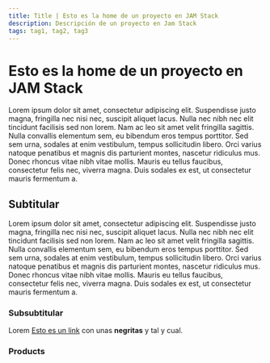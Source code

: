 ```yaml
---
title: Title | Esto es la home de un proyecto en JAM Stack
description: Descripción de un proyecto en Jam Stack
tags: tag1, tag2, tag3
---
```


# Esto es la home de un proyecto en JAM Stack

Lorem ipsum dolor sit amet, consectetur adipiscing elit. Suspendisse justo magna, fringilla nec nisi nec, suscipit aliquet lacus. Nulla nec nibh nec elit tincidunt facilisis sed non lorem. Nam ac leo sit amet velit fringilla sagittis. Nulla convallis elementum sem, eu bibendum eros tempus porttitor. Sed sem urna, sodales at enim vestibulum, tempus sollicitudin libero. Orci varius natoque penatibus et magnis dis parturient montes, nascetur ridiculus mus. Donec rhoncus vitae nibh vitae mollis. Mauris eu tellus faucibus, consectetur felis nec, viverra magna. Duis sodales ex est, ut consectetur mauris fermentum a.

## Subtitular

Lorem ipsum dolor sit amet, consectetur adipiscing elit. Suspendisse justo magna, fringilla nec nisi nec, suscipit aliquet lacus. Nulla nec nibh nec elit tincidunt facilisis sed non lorem. Nam ac leo sit amet velit fringilla sagittis. Nulla convallis elementum sem, eu bibendum eros tempus porttitor. Sed sem urna, sodales at enim vestibulum, tempus sollicitudin libero. Orci varius natoque penatibus et magnis dis parturient montes, nascetur ridiculus mus. Donec rhoncus vitae nibh vitae mollis. Mauris eu tellus faucibus, consectetur felis nec, viverra magna. Duis sodales ex est, ut consectetur mauris fermentum a.

### Subsubtitular

Lorem [Esto es un link](http://www.google.com) con unas **negritas** y tal y cual.

### Products
